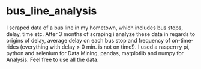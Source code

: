 # bus_line_analysis
I scraped data of a bus line in my hometown, which includes bus stops, delay, time etc. After 3 months of scraping i analyze these data in regards to origins of delay, 
average delay on each bus stop and frequency of on-time-rides (everything with delay > 0 min. is not on time!). I used a rasperrry pi, python and selenium for Data Mining, 
pandas, matplotlib and numpy for Analysis.
Feel free to use all the data. 
